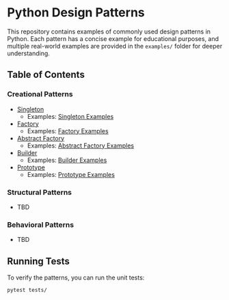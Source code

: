 # Python Design Patterns

This repository contains examples of commonly used design patterns in Python. Each pattern has a concise example for educational purposes, and multiple real-world examples are provided in the `examples/` folder for deeper understanding.

## Table of Contents

### Creational Patterns

- [Singleton](creational/singleton.py)
  - Examples: [Singleton Examples](examples/creational/singleton/)
- [Factory](creational/factory.py)
  - Examples: [Factory Examples](examples/creational/factory/)
- [Abstract Factory](creational/abstract_factory.py)
  - Examples: [Abstract Factory Examples](examples/creational/abstract_factory/)
- [Builder](creational/builder.py)
  - Examples: [Builder Examples](examples/creational/builder/)
- [Prototype](creational/prototype.py)
  - Examples: [Prototype Examples](examples/creational/prototype/)

### Structural Patterns

- TBD

### Behavioral Patterns

- TBD

## Running Tests

To verify the patterns, you can run the unit tests:

```bash
pytest tests/
```
